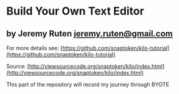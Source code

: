 # Build Your Own Text Editor
## by Jeremy Ruten <jeremy.ruten@gmail.com>

For more details see: 
[https://github.com/snaptoken/kilo-tutorial](https://github.com/snaptoken/kilo-tutorial)

Source: [http://viewsourcecode.org/snaptoken/kilo/index.html](http://viewsourcecode.org/snaptoken/kilo/index.html)

This part of the repository will record my journey through BYOTE
